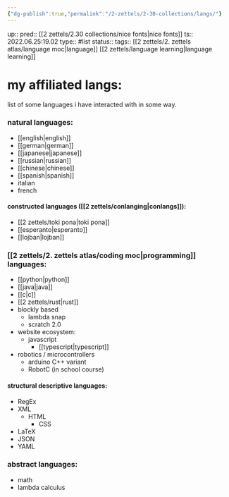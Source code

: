```yaml
---
{"dg-publish":true,"permalink":"/2-zettels/2-30-collections/langs/"}
---
```


up:: 
pred:: [[2 zettels/2.30 collections/nice fonts|nice fonts]]
ts:: 2022.06.25:19.02
type:: #list
status:: 
tags:: [[2 zettels/2. zettels atlas/language moc|language]] [[2 zettels/language learning|language learning]]

# my affiliated langs:
list of some languages i have interacted with in some way.

### natural languages:
- [[english|english]]
- [[german|german]]
- [[japanese|japanese]]
- [[russian|russian]]
- [[chinese|chinese]]
- [[spanish|spanish]]
- italian
- french
#### constructed languages ([[2 zettels/conlanging|conlangs]]):
- [[2 zettels/toki pona|toki pona]]
- [[esperanto|esperanto]]
- [[lojban|lojban]]
### [[2 zettels/2. zettels atlas/coding moc|programming]] languages:
- [[python|python]]
- [[java|java]]
- [[c|c]]
- [[2 zettels/rust|rust]]
- blockly based
	- lambda snap
	- scratch 2.0
- website ecosystem:
	- javascript
		- [[typescript|typescript]]
- robotics / microcontrollers
	- arduino C++ variant
	- RobotC (in school course)
#### structural descriptive languages:
- RegEx
- XML
	- HTML
		- CSS
- LaTeX
- JSON
- YAML
### abstract languages:
- math
- lambda calculus


